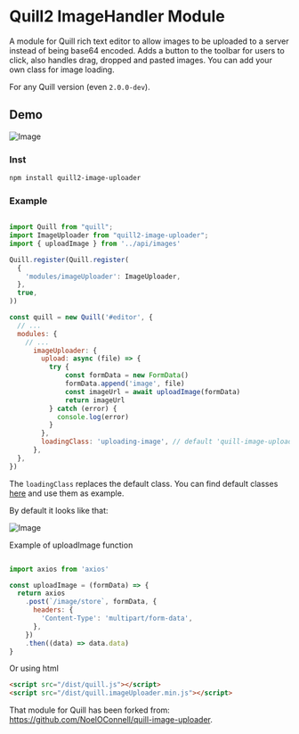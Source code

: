 # Quill2 ImageHandler Module

A module for Quill rich text editor to allow images to be uploaded to a server instead of being base64 encoded.
Adds a button to the toolbar for users to click, also handles drag, dropped and pasted images. You can add your own class for image loading.

For any Quill version (even `2.0.0-dev`). 

## Demo

![Image](/static/quill-example.gif)

### Inst


```bash
npm install quill2-image-uploader 
```

### Example

```javascript

import Quill from "quill";
import ImageUploader from "quill2-image-uploader";
import { uploadImage } from '../api/images'

Quill.register(Quill.register(
  {
    'modules/imageUploader': ImageUploader,
  },
  true,
))

const quill = new Quill('#editor', {
  // ...
  modules: {
    // ...
      imageUploader: {
        upload: async (file) => {
          try {
              const formData = new FormData()
              formData.append('image', file)
              const imageUrl = await uploadImage(formData)
              return imageUrl
          } catch (error) {
            console.log(error)
          }
        },
        loadingClass: 'uploading-image', // default 'quill-image-uploading'
      },
  },
})
```
The `loadingClass` replaces the default class. You can find default classes [here](https://github.com/zavalen/quill2-image-uploader/blob/master/dist/quill.imageUploader.min.css) and use them as example. 

By default it looks like that: 

![Image](/static/uploading.png)

Example of uploadImage function
```javascript

import axios from 'axios'

const uploadImage = (formData) => {
  return axios
    .post(`/image/store`, formData, {
      headers: {
        'Content-Type': 'multipart/form-data',
      },
    })
    .then((data) => data.data)
}
```

Or using html
```html
<script src="/dist/quill.js"></script>
<script src="/dist/quill.imageUploader.min.js"></script>
```



That module for Quill has been forked from: https://github.com/NoelOConnell/quill-image-uploader. 

